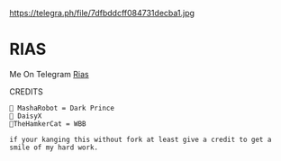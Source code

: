 
https://telegra.ph/file/7dfbddcff084731decba1.jpg
# RIAS
Me On Telegram [Rias](https://t.me/RIAS_R0BOT)

 
CREDITS
```
🙋 MashaRobot = Dark Prince 
🙋 DaisyX
🙋TheHamkerCat = WBB

if your kanging this without fork at least give a credit to get a smile of my hard work.




```
